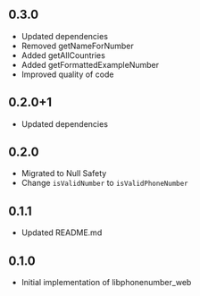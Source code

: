 ## 0.3.0
* Updated dependencies
* Removed getNameForNumber
* Added getAllCountries
* Added getFormattedExampleNumber
* Improved quality of code

## 0.2.0+1
* Updated dependencies

## 0.2.0
* Migrated to Null Safety
* Change `isValidNumber` to `isValidPhoneNumber`

## 0.1.1
* Updated README.md

## 0.1.0
* Initial implementation of libphonenumber_web
